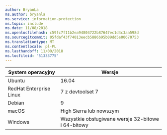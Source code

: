 ```yaml
---
author: BryanLa
ms.author: bryanla
ms.service: information-protection
ms.topic: include
ms.date: 11/08/2018
ms.openlocfilehash: c59fc7f11b2ea94804722b87647ec1d4c3aa598d
ms.sourcegitcommit: 05fdaf43f74013eecb5886b95b09dd5e00670753
ms.translationtype: MT
ms.contentlocale: pl-PL
ms.lasthandoff: 11/09/2018
ms.locfileid: "51333775"
---
```

| System operacyjny | Wersje |  
|------------------|----------|
| Ubuntu  |  16.04 |
| RedHat Enterprise Linux | 7 z devtoolset 7 |
| Debian  | 9 |
| macOS   | High Sierra lub nowszym |
| Windows | Wszystkie obsługiwane wersje 32-bitowe i 64-bitowy |

